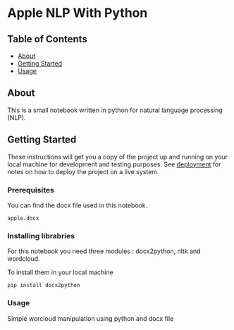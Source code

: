 # Apple NLP With Python

## Table of Contents
+ [About](#about)
+ [Getting Started](#getting_started)
+ [Usage](#usage)

## About <a name = "about"></a>
This is a small notebook written in python for natural language processing (NLP).

## Getting Started <a name = "getting_started"></a>
These instructions will get you a copy of the project up and running on your local machine for development and testing purposes. See [deployment](#deployment) for notes on how to deploy the project on a live system.

### Prerequisites

You can find the docx file used in this notebook.

```
apple.docx
```

### Installing librabries

For this notebook you need three modules : docx2python, nltk and wordcloud.

To install them in your local machine 

```
pip install docx2python
```

### Usage

Simple worcloud manipulation using python and docx file